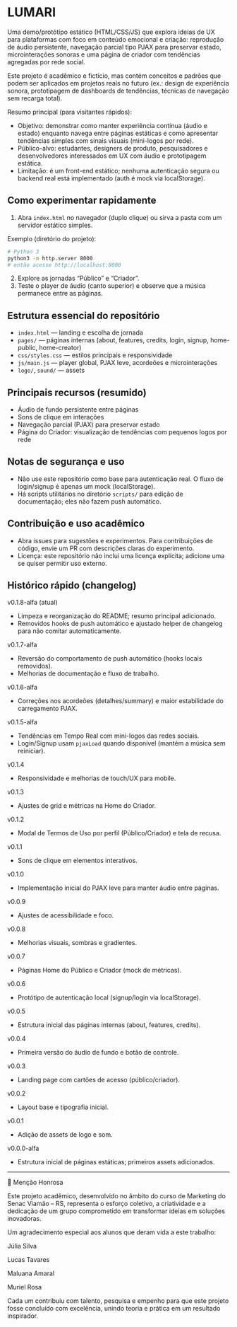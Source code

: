 # LUMARI

Uma demo/protótipo estático (HTML/CSS/JS) que explora ideias de UX para plataformas com foco em conteúdo emocional e criação: reprodução de áudio persistente, navegação parcial tipo PJAX para preservar estado, microinterações sonoras e uma página de criador com tendências agregadas por rede social.

Este projeto é acadêmico e fictício, mas contém conceitos e padrões que podem ser aplicados em projetos reais no futuro (ex.: design de experiência sonora, prototipagem de dashboards de tendências, técnicas de navegação sem recarga total).

Resumo principal (para visitantes rápidos):
- Objetivo: demonstrar como manter experiência contínua (áudio e estado) enquanto navega entre páginas estáticas e como apresentar tendências simples com sinais visuais (mini-logos por rede).
- Público-alvo: estudantes, designers de produto, pesquisadores e desenvolvedores interessados em UX com áudio e prototipagem estática.
- Limitação: é um front-end estático; nenhuma autenticação segura ou backend real está implementado (auth é mock via localStorage).

## Como experimentar rapidamente
1. Abra `index.html` no navegador (duplo clique) ou sirva a pasta com um servidor estático simples.

Exemplo (diretório do projeto):
```sh
# Python 3
python3 -m http.server 8000
# então acesse http://localhost:8000
```

2. Explore as jornadas “Público” e “Criador”.
3. Teste o player de áudio (canto superior) e observe que a música permanece entre as páginas.

## Estrutura essencial do repositório
- `index.html` — landing e escolha de jornada
- `pages/` — páginas internas (about, features, credits, login, signup, home-public, home-creator)
- `css/styles.css` — estilos principais e responsividade
- `js/main.js` — player global, PJAX leve, acordeões e microinterações
- `logo/`, `sound/` — assets

## Principais recursos (resumido)
- Áudio de fundo persistente entre páginas
- Sons de clique em interações
- Navegação parcial (PJAX) para preservar estado
- Página do Criador: visualização de tendências com pequenos logos por rede

## Notas de segurança e uso
- Não use este repositório como base para autenticação real. O fluxo de login/signup é apenas um mock (localStorage).
- Há scripts utilitários no diretório `scripts/` para edição de documentação; eles não fazem push automático.

## Contribuição e uso acadêmico
- Abra issues para sugestões e experimentos. Para contribuições de código, envie um PR com descrições claras do experimento.
- Licença: este repositório não inclui uma licença explícita; adicione uma se quiser permitir uso externo.

## Histórico rápido (changelog)
v0.1.8-alfa (atual)
- Limpeza e reorganização do README; resumo principal adicionado.
- Removidos hooks de push automático e ajustado helper de changelog para não comitar automaticamente.

v0.1.7-alfa
- Reversão do comportamento de push automático (hooks locais removidos).
- Melhorias de documentação e fluxo de trabalho.

v0.1.6-alfa
- Correções nos acordeões (detalhes/summary) e maior estabilidade do carregamento PJAX.

v0.1.5-alfa
- Tendências em Tempo Real com mini-logos das redes sociais.
- Login/Signup usam `pjaxLoad` quando disponível (mantém a música sem reiniciar).

v0.1.4
- Responsividade e melhorias de touch/UX para mobile.

v0.1.3
- Ajustes de grid e métricas na Home do Criador.

v0.1.2
- Modal de Termos de Uso por perfil (Público/Criador) e tela de recusa.

v0.1.1
- Sons de clique em elementos interativos.

v0.1.0
- Implementação inicial do PJAX leve para manter áudio entre páginas.

v0.0.9
- Ajustes de acessibilidade e foco.

v0.0.8
- Melhorias visuais, sombras e gradientes.

v0.0.7
- Páginas Home do Público e Criador (mock de métricas).

v0.0.6
- Protótipo de autenticação local (signup/login via localStorage).

v0.0.5
- Estrutura inicial das páginas internas (about, features, credits).

v0.0.4
- Primeira versão do áudio de fundo e botão de controle.

v0.0.3
- Landing page com cartões de acesso (público/criador).

v0.0.2
- Layout base e tipografia inicial.

v0.0.1
- Adição de assets de logo e som.

v0.0.0-alfa
- Estrutura inicial de páginas estáticas; primeiros assets adicionados.

---

🏅 Menção Honrosa

Este projeto acadêmico, desenvolvido no âmbito do curso de Marketing do Senac Viamão – RS, representa o esforço coletivo, a criatividade e a dedicação de um grupo comprometido em transformar ideias em soluções inovadoras.

Um agradecimento especial aos alunos que deram vida a este trabalho:

Júlia Silva

Lucas Tavares

Maluana Amaral

Muriel Rosa

Cada um contribuiu com talento, pesquisa e empenho para que este projeto fosse concluído com excelência, unindo teoria e prática em um resultado inspirador.
